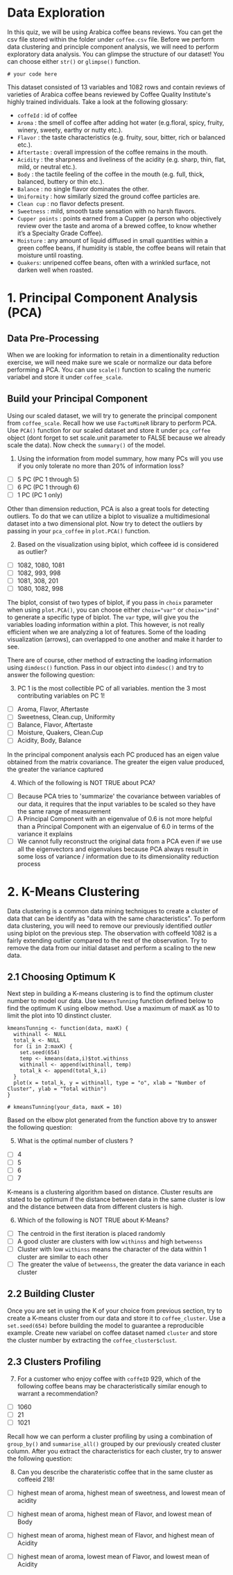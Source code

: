 # Data Exploration
  
In this quiz, we will be using Arabica coffee beans reviews. You can get the csv file stored within the folder under `coffee.csv` file. Before we perform data clustering and principle component analysis, we will need to perform exploratory data analysis. You can glimpse the structure of our dataset! You can choose either `str()` or `glimpse()` function.

```
# your code here  
```

This dataset consisted of 13 variables and 1082 rows and contain reviews of varieties of Arabica coffee beans reviewed by Coffee Quality Institute's highly trained individuals. Take a look at the following glossary:    

- `coffeId` : id of coffee    
- `Aroma` : the smell of coffee after adding hot water (e.g.floral, spicy, fruity, winery, sweety, earthy or nutty etc.).    
- `Flavor` : the taste characteristics (e.g. fruity, sour, bitter, rich or balanced etc.).    
- `Aftertaste` : overall impression of the coffee remains in the mouth.    
- `Acidity` : the sharpness and liveliness of the acidity (e.g. sharp, thin, flat, mild, or neutral etc.).    
- `Body` : the tactile feeling of the coffee in the mouth (e.g. full, thick, balanced, buttery or thin etc.).    
- `Balance` : no single flavor dominates the other.    
- `Uniformity` : how similarly sized the ground coffee particles are.    
- `Clean cup` : no flavor defects present.    
- `Sweetness` : mild, smooth taste sensation with no harsh flavors.    
- `Cupper points` : points earned from a Cupper (a person who objectively review over the taste and aroma of a brewed coffee, to know whether it’s a Specialty Grade Coffee).    
- `Moisture` : any amount of liquid diffused in small quantities within a green coffee beans, if humidity is stable, the coffee beans will retain that moisture until roasting.    
- `Quakers`: unripened coffee beans, often with a wrinkled surface, not darken well when roasted.    

# 1. Principal Component Analysis (PCA)

## Data Pre-Processing

When we are looking for information to retain in a dimentionality reduction exercise, we will need make sure we scale or normalize our data before performing a PCA. You can use `scale()` function to scaling the numeric variabel and store it under `coffee_scale`.

## Build your Principal Component

Using our scaled dataset, we will try to generate the principal component from `coffee_scale`. Recall how we use `FactoMineR` library to perform PCA. Use `PCA()` function for our scaled dataset and store it under `pca_coffee` object (dont forget to set scale.unit parameter to FALSE because we already scale the data). Now check the `summary()` of the model.

1. Using the information from model summary, how many PCs will you use if you only tolerate no more than 20% of information loss?    
 - [ ] 5 PC (PC 1 through 5)    
 - [ ] 6 PC (PC 1 through 6)    
 - [ ] 1 PC (PC 1 only)    
  
Other than dimension reduction, PCA is also a great tools for detecting outliers. To do that we can utilize a biplot to visualize a multidimesional dataset into a two dimensional plot. Now try to detect the outliers by passing in your `pca_coffee` in `plot.PCA()` function.  

2. Based on the visualization using biplot, which coffeee id is considered as outlier?    
 - [ ] 1082, 1080, 1081    
 - [ ] 1082, 993, 998    
 - [ ] 1081, 308, 201    
 - [ ] 1080, 1082, 998    
  
The biplot, consist of two types of biplot, if you pass in `choix` parameter when using `plot.PCA()`, you can choose either `choix="var"` or `choix="ind"` to generate a specific type of biplot. The `var` type, will give you the variables loading information within a plot. This however, is not really efficient when we are analyzing a lot of features. Some of the loading visualization (arrows), can overlapped to one another and make it harder to see.

There are of course, other method of extracting the loading information using `dimdesc()` function. Pass in our object into `dimdesc()` and try to answer the following question:
  
3. PC 1 is the most collectible PC of all variables. mention the 3 most contributing variables on PC 1!
 - [ ] Aroma, Flavor, Aftertaste    
 - [ ] Sweetness, Clean.cup, Uniformity    
 - [ ] Balance, Flavor, Aftertaste    
 - [ ] Moisture, Quakers, Clean.Cup    
 - [ ] Acidity, Body, Balance     

In the principal component analysis each PC produced has an eigen value obtained from the matrix covariance. The greater the eigen value produced, the greater the variance captured

4. Which of the following is NOT TRUE about PCA?     
 - [ ] Because PCA tries to 'summarize' the covariance between variables of our data, it requires that the input variables to be scaled so they have the same range of measurement    
 - [ ] A Principal Component with an eigenvalue of 0.6 is not more helpful than a Principal Component with an eigenvalue of 6.0 in terms of the variance it explains    
- [ ] We cannot fully reconstruct the original data from a PCA even if we use all the eigenvectors and eigenvalues because PCA always result in some loss of variance / information due to its dimensionality reduction process    
  
# 2. K-Means Clustering

Data clustering is a common data mining techniques to create a cluster of data that can be identify as "data with the same characteristics". To perform data clustering, you will need to remove our previously identified *outlier* using biplot on the previous step. The observation with coffeeId 1082 is a fairly extending outlier compared to the rest of the observation. Try to remove the data from our initial dataset and perform a scaling to the new data.

## 2.1 Choosing Optimum K

Next step in building a K-means clustering is to find the optimum cluster number to model our data. Use `kmeansTunning` function defined below to find the optimum K using elbow method. Use a maximum of maxK as 10 to limit the plot into 10 dinstinct cluster.

```
kmeansTunning <- function(data, maxK) {
  withinall <- NULL
  total_k <- NULL
  for (i in 2:maxK) {
    set.seed(654)
    temp <- kmeans(data,i)$tot.withinss
    withinall <- append(withinall, temp)
    total_k <- append(total_k,i)
  }
  plot(x = total_k, y = withinall, type = "o", xlab = "Number of Cluster", ylab = "Total within")
}

# kmeansTunning(your_data, maxK = 10)

```

Based on the elbow plot generated from the function above try to answer the following question:

5. What is the optimal number of clusters ?    
  - [ ] 4    
  - [ ] 5    
  - [ ] 6   
  - [ ] 7
  
K-means is a clustering algorithm based on distance. Cluster results are stated to be optimum if the distance between data in the same cluster is low and the distance between data from different clusters is high.

6. Which of the following is NOT TRUE about K-Means?       
  - [ ] The centroid in the first iteration is placed randomly
  - [ ] A good cluster are clusters with low `withinss` and high `betweenss`
  - [ ] Cluster with low `withinss` means the character of the data within 1 cluster are similar to each other
  - [ ] The greater the value of `betweenss`, the greater the data variance in each cluster     

## 2.2 Building Cluster

Once you are set in using the K of your choice from previous section, try to create a K-means cluster from our data and store it to `coffee_cluster`. Use a `set.seed(654)` before building the model to guarantee a reproducible example. Create new variabel on coffee dataset named `cluster` and store the cluster number by extracting the `coffee_cluster$clust`.

## 2.3 Clusters Profiling

7. For a customer who enjoy coffee with `coffeID` 929, which of the following coffee beans may be characteristically similar enough to warrant a recommendation?     
  - [ ] 1060    
  - [ ] 21    
  - [ ] 1021    
  
Recall how we can perform a cluster profiling by using a combination of `group_by()` and `summarise_all()` grouped by our previously created cluster column. After you extract the characteristics for each cluster, try to answer the following question:
  
8. Can you describe the charateristic coffee that  in the same cluster as coffeeid 218!
  - [ ] highest mean of aroma, highest mean of sweetness, and lowest mean of acidity    
  - [ ] highest mean of aroma, highest mean of Flavor, and lowest mean of Body    
  - [ ] highest mean of aroma, highest mean of Flavor, and highest mean of Acidity           
  - [ ] highest mean of aroma, lowest mean of Flavor, and lowest mean of Acidity    


